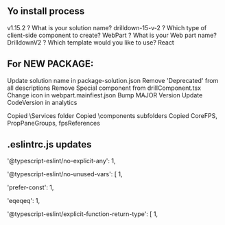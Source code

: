 ## Yo install process
v1.15.2
? What is your solution name? drilldown-15-v-2
? Which type of client-side component to create? WebPart
? What is your Web part name? DrilldownV2
? Which template would you like to use? React



## For NEW PACKAGE:
Update solution name in package-solution.json
Remove 'Deprecated' from all descriptions
Remove Special component from drillComponent.tsx
Change icon in webpart.mainfiest.json
Bump MAJOR Version
Update CodeVersion in analytics

Copied \Services folder
Copied \components subfolders
Copied CoreFPS, PropPaneGroups, fpsReferences


## .eslintrc.js updates
  '@typescript-eslint/no-explicit-any': 1,

  '@typescript-eslint/no-unused-vars': [
          1,

  'prefer-const': 1,

  'eqeqeq': 1,

  '@typescript-eslint/explicit-function-return-type': [
  1,